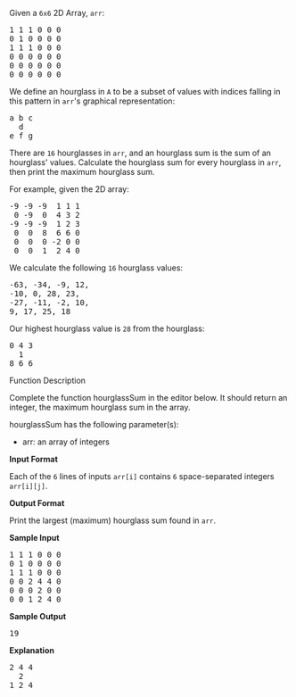 Given a `6x6` 2D Array, `arr`:
<pre>
1 1 1 0 0 0
0 1 0 0 0 0
1 1 1 0 0 0
0 0 0 0 0 0
0 0 0 0 0 0
0 0 0 0 0 0
</pre>

We define an hourglass in `A` to be a subset of values with indices falling in this pattern in `arr`'s graphical representation:
<pre>
a b c
  d
e f g
</pre>

There are `16` hourglasses in `arr`, and an hourglass sum is the sum of an hourglass' values. Calculate the hourglass sum for every hourglass in `arr`, then print the maximum hourglass sum.

For example, given the 2D array:
<pre>
-9 -9 -9  1 1 1 
 0 -9  0  4 3 2
-9 -9 -9  1 2 3
 0  0  8  6 6 0
 0  0  0 -2 0 0
 0  0  1  2 4 0
</pre>

We calculate the following `16` hourglass values:
<pre>
-63, -34, -9, 12, 
-10, 0, 28, 23, 
-27, -11, -2, 10, 
9, 17, 25, 18
</pre>

Our highest hourglass value is `28` from the hourglass:
<pre>
0 4 3
  1
8 6 6
</pre>

Function Description

Complete the function hourglassSum in the editor below. It should return an integer, the maximum hourglass sum in the array.

hourglassSum has the following parameter(s):

 - arr: an array of integers

**Input Format**

Each of the `6` lines of inputs `arr[i]` contains `6` space-separated integers `arr[i][j]`.

**Output Format**

Print the largest (maximum) hourglass sum found in `arr`.

**Sample Input**
<pre>
1 1 1 0 0 0
0 1 0 0 0 0
1 1 1 0 0 0
0 0 2 4 4 0
0 0 0 2 0 0
0 0 1 2 4 0
</pre>

**Sample Output**
<pre>19</pre>

**Explanation**
<pre>
2 4 4
  2
1 2 4
</pre>